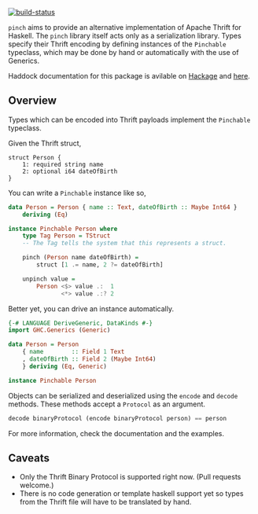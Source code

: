 
[![build-status]](https://travis-ci.org/abhinav/pinch)

`pinch` aims to provide an alternative implementation of Apache Thrift for
Haskell. The `pinch` library itself acts only as a serialization library. Types
specify their Thrift encoding by defining instances of the `Pinchable`
typeclass, which may be done by hand or automatically with the use of Generics.

  [build-status]: https://travis-ci.org/abhinav/pinch.svg?branch=master

Haddock documentation for this package is avilable on [Hackage] and [here].

  [Hackage]: http://hackage.haskell.org/package/pinch
  [here]: http://abhinavg.net/pinch/

Overview
--------

Types which can be encoded into Thrift payloads implement the `Pinchable`
typeclass.

Given the Thrift struct,

```thrift
struct Person {
    1: required string name
    2: optional i64 dateOfBirth
}
```

You can write a `Pinchable` instance like so,

```haskell
data Person = Person { name :: Text, dateOfBirth :: Maybe Int64 }
    deriving (Eq)

instance Pinchable Person where
    type Tag Person = TStruct
    -- The Tag tells the system that this represents a struct.

    pinch (Person name dateOfBirth) =
        struct [1 .= name, 2 ?= dateOfBirth]

    unpinch value =
        Person <$> value .:  1
               <*> value .:? 2
```

Better yet, you can drive an instance automatically.

```haskell
{-# LANGUAGE DeriveGeneric, DataKinds #-}
import GHC.Generics (Generic)

data Person = Person
    { name        :: Field 1 Text
    , dateOfBirth :: Field 2 (Maybe Int64)
    } deriving (Eq, Generic)

instance Pinchable Person
```

Objects can be serialized and deserialized using the `encode` and `decode`
methods. These methods accept a `Protocol` as an argument.

```haskell
decode binaryProtocol (encode binaryProtocol person) == person
```

For more information, check the documentation and the examples.

Caveats
-------

-   Only the Thrift Binary Protocol is supported right now. (Pull
    requests welcome.)
-   There is no code generation or template haskell support yet so types from
    the Thrift file will have to be translated by hand.

